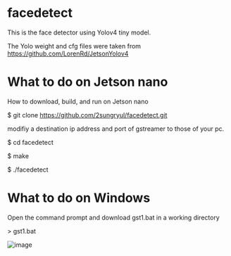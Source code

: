 # facedetect
This is the face detector using Yolov4 tiny model.

The Yolo weight and cfg files were taken from https://github.com/LorenRd/JetsonYolov4

# What to do on Jetson nano

How to download, build, and run on Jetson nano

$ git clone https://github.com/2sungryul/facedetect.git

modifiy a destination ip address and port of gstreamer to those of your pc.

$ cd facedetect

$ make

$ ./facedetect

# What to do on Windows

Open the command prompt and download gst1.bat in a working directory

\> gst1.bat

![image](https://github.com/2sungryul/facedetect/assets/67367753/e70605ca-fde3-4547-945c-346b0ddbda6a)
